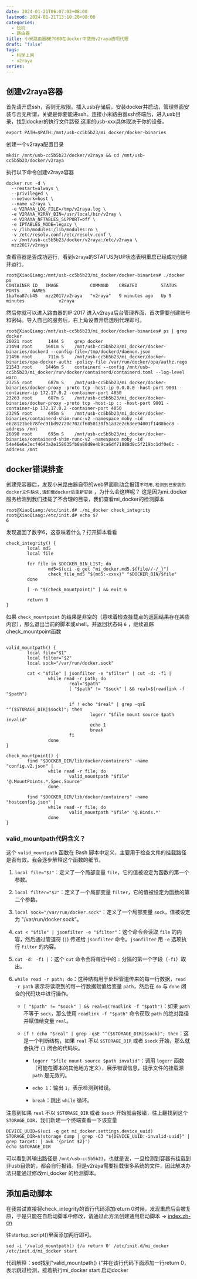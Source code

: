 ```yaml
---
date: 2024-01-21T06:07:02+08:00
lastmod: 2024-01-21T13:10:20+08:00
categories:
  - 玩机
  - 路由器
title: 小米路由器BE7000在docker中使用v2raya透明代理
draft: "false"
tags:
  - 科学上网
  - v2raya
series: 
---
```


## 创建v2raya容器

首先请开启ssh，否则无权限。插入usb存储后，安装docker并启动，管理界面安装与否无所谓，关键是你要能进ssh。连接小米路由器ssh终端后，进入usb目录，找到docker的执行文件路径,这里的usb-xxx具体取决于你的设备。
```
export PATH=$PATH:/mnt/usb-cc5b5b23/mi_docker/docker-binaries
```


创建一个v2raya配置目录
```
mkdir /mnt/usb-cc5b5b23/docker/v2raya && cd /mnt/usb-cc5b5b23/docker/v2raya
```

执行以下命令创建v2raya容器
```
docker run -d \
  --restart=always \
  --privileged \
  --network=host \
  --name v2raya \
  -e V2RAYA_LOG_FILE=/tmp/v2raya.log \
  -e V2RAYA_V2RAY_BIN=/usr/local/bin/v2ray \
  -e V2RAYA_NFTABLES_SUPPORT=off \
  -e IPTABLES_MODE=legacy \
  -v /lib/modules:/lib/modules:ro \
  -v /etc/resolv.conf:/etc/resolv.conf \
  -v /mnt/usb-cc5b5b23/docker/v2raya:/etc/v2raya \
  mzz2017/v2raya
```

查看容器是否成功运行，看到`v2raya`的STATUS为UP状态表明重启已经成功创建并运行。
```
root@XiaoQiang:/mnt/usb-cc5b5b23/mi_docker/docker-binaries# ./docker ps
CONTAINER ID   IMAGE            COMMAND    CREATED         STATUS         PORTS     NAMES
1ba7ea87cb45   mzz2017/v2raya   "v2raya"   9 minutes ago   Up 9 minutes             v2raya
```

然后你就可以进入路由器的IP:2017 进入v2raya后台管理界面，首次需要创建账号和密码。导入自己的服务后，右上角设置开启透明代理即可。


```
root@XiaoQiang:/mnt/usb-cc5b5b23/mi_docker/docker-binaries# ps | grep docker
20021 root      1444 S    grep docker
21494 root     1601m S    /mnt/usb-cc5b5b23/mi_docker/docker-binaries/dockerd --config-file=/tmp/dockerd/daemon.json
21496 root      711m S    /mnt/usb-cc5b5b23/mi_docker/docker-binaries/opa-docker-authz -policy-file /var/run/docker/opa/authz.rego
21543 root     1446m S    containerd --config /mnt/usb-cc5b5b23/mi_docker/run/docker/containerd/containerd.toml --log-level warn
23255 root      687m S    /mnt/usb-cc5b5b23/mi_docker/docker-binaries/docker-proxy -proto tcp -host-ip 0.0.0.0 -host-port 9001 -container-ip 172.17.0.2 -container-port 4050
23263 root      687m S    /mnt/usb-cc5b5b23/mi_docker/docker-binaries/docker-proxy -proto tcp -host-ip :: -host-port 9001 -container-ip 172.17.0.2 -container-port 4050
23295 root      695m S    /mnt/usb-cc5b5b23/mi_docker/docker-binaries/containerd-shim-runc-v2 -namespace moby -id eb28121beb78fec91bd92720c702cf6050130f51a32e2c63ee94001f1408bec8 -address /mnt
26090 root      695m S    /mnt/usb-cc5b5b23/mi_docker/docker-binaries/containerd-shim-runc-v2 -namespace moby -id 54e46e6e3ecf4643a2e158035fb8a88d8e4b9ca6df71888d8c5f219bc1df0e6c -address /mnt

```

##  docker错误排查

创建完容器后，发现小米路由器自带的web界面启动会报错`不可用,检测到已安装的docker文件缺失,请卸载docker后重新安装` ，为什么会这样呢？
这是因为mi_docker服务检测到我们挂载了不合理的目录，我们查看mi_docker的检测脚本
```
root@XiaoQiang:/etc/init.d# ./mi_docker check_integrity
root@XiaoQiang:/etc/init.d# echo $?
6
```
发现返回了数字6，这意味着什么？打开脚本看看

```
check_integrity() {
        local md5
        local file

        for file in $DOCKER_BIN_LIST; do
                md5=$(uci -q get "mi_docker.md5.${file//-/_}")
                check_file_md5 "${md5:-xxxx}" "$DOCKER_BIN/$file"
        done

        [ -n "$(check_mountpoint)" ] && exit 6

        return 0
}

```

如果 `check_mountpoint` 的结果是非空的（意味着检查挂载点的返回结果存在某些内容），那么退出当前的脚本或shell，并返回状态码 `6` ，继续追踪check_mountpoint函数
```

valid_mountpath() {
        local file="$1"
        local filter="$2"
        local sock="/var/run/docker.sock"

        cat < "$file" | jsonfilter -e "$filter" | cut -d: -f1 |
                while read -r path; do
                        real="$path"
                        [ "$path" != "$sock" ] && real=$(readlink -f "$path")

                        if ! echo "$real" | grep -qsE "^($STORAGE_DIR|$sock)"; then
                                logerr "$file mount source $path invalid"
                                echo 1
                                break
                        fi
                done
}

check_mountpoint() {
        find "$DOCKER_DIR/lib/docker/containers" -name "config.v2.json" |
                while read -r file; do
                        valid_mountpath "$file" '@.MountPoints.*.Spec.Source'
                done

        find "$DOCKER_DIR/lib/docker/containers" -name "hostconfig.json" |
                while read -r file; do
                        valid_mountpath "$file" '@.Binds.*'
                done
}

```

### valid_mountpath代码含义？

这个 `valid_mountpath` 函数在 Bash 脚本中定义，主要用于检查文件的挂载路径是否有效。我会逐步解释这个函数的细节。

1. `local file="$1"`：定义了一个局部变量 `file`，它的值被设定为函数的第一个参数。

2. `local filter="$2"`：定义了一个局部变量 `filter`，它的值被设定为函数的第二个参数。

3. `local sock="/var/run/docker.sock"`：定义了一个局部变量 `sock`，值被设定为 "/var/run/docker.sock”。

4. `cat < "$file" | jsonfilter -e "$filter"`：这个命令会读取 `file` 的内容，然后通过管道符 (`|`) 传递给 `jsonfilter` 命令。`jsonfilter` 用 `-e` 选项执行 `filter` 的内容。

5. `cut -d: -f1 |`：这个 `cut` 命令会将每行中的 `:` 分隔的第一个字段（`-f1`）取出。

6. `while read -r path; do`：这种结构用于处理管道传来的每一行数据，`read -r path` 表示将读取到的每一行数据赋值给变量 `path`，然后在 `do` 与 `done` 闭合的代码块中进行操作。

   - `[ "$path" != "$sock" ] && real=$(readlink -f "$path")`：如果 `path` 不等于 `sock`，那么使用 `readlink -f "$path"` 命令获取 `path` 的绝对路径并赋值给变量 `real`。
   
   - `if ! echo "$real" | grep -qsE "^($STORAGE_DIR|$sock)"; then`：这是一个判断结构，如果 `real` 不以 `$STORAGE_DIR` 或者 `$sock` 开始，那么就会执行 `{}` 闭合的代码块。
    
        - `logerr "$file mount source $path invalid"`：调用 `logerr` 函数（可能在脚本的其他地方定义），展示错误信息，提示文件的挂载源 `path` 是无效的。

        - `echo 1`：输出 `1`，表示检测到错误。

        - `break`：跳出 `while` 循环。


注意到如果 `real` 不以 `$STORAGE_DIR` 或者 `$sock` 开始就会报错，往上翻找到这个`STORAGE_DIR`，我们新建一个终端查看一下该变量

```
DEVICE_UUID=$(uci -q get mi_docker.settings.device_uuid)
STORAGE_DIR=$(storage dump | grep -C3 "${DEVICE_UUID:-invalid-uuid}" | grep target: | awk '{print $2}')
echo $STORAGE_DIR
```
可以看到其输出路径是 `/mnt/usb-cc5b5b23`，也就是说，一旦检测到容器有挂载到非usb目录的，都会自行报错。但是v2raya需要挂载很多系统的文件，因此解决办法只能通过修改mi_docker 的检测脚本。

## 添加启动脚本
在我尝试直接将check_integrity的首行代码添加return 0时候，发现重启后会被复原，于是只能在自启动脚本中修改，请通过此方法创建通用启动脚本 -> [index.zh-cn](../小米路由器BE7000开机自启通用脚本/index.zh-cn.md)

往startup_script()里面添加两行即可。

```
sed -i '/valid_mountpath() {/a return 0' /etc/init.d/mi_docker
/etc/init.d/mi_docker start
```
代码解释：sed找到"valid_mountpath() {"并在该行代码下面添加一行return 0，表示跳过检测，接着执行mi_docker start 启动docker
